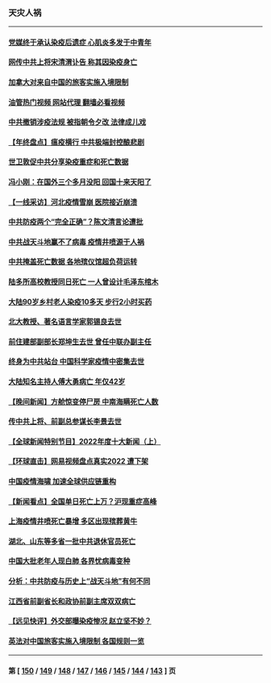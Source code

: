 ### 天灾人祸
---
#### [党媒终于承认染疫后遗症 心肌炎多发于中青年](../../pages/ncid280/n13896498.md?01011245) 
#### [网传中共上将宋清渭讣告 称其因染疫身亡](../../pages/ncid280/n13896676.md?01011245) 
#### [加拿大对来自中国的旅客实施入境限制](../../pages/ncid280/n13896654.md?01011245) 
#### [油管热门视频 网站代理 翻墙必看视频](http://138.2.39.72:81/youtube.html?epic-marker?01011245)
#### [中共撤销涉疫法规 被指朝令夕改 法律成儿戏](../../pages/ncid280/n13896578.md?01011245) 
#### [【年终盘点】瘟疫横行 中共极端封控酿悲剧](../../pages/ncid280/n13896504.md?01011245) 
#### [世卫敦促中共分享染疫重症和死亡数据](../../pages/ncid280/n13896494.md?01011245) 
#### [冯小刚：在国外三个多月没阳 回国十来天阳了](../../pages/ncid280/n13896554.md?01011245) 
#### [【一线采访】河北疫情雪崩 医院接近崩溃](../../pages/ncid280/n13896032.md?01011245) 
#### [中共防疫两个“完全正确”？陈文清言论遭批](../../pages/ncid280/n13896375.md?01011245) 
#### [中共战天斗地赢不了病毒 疫情井喷源于人祸](../../pages/ncid280/n13895825.md?01011245) 
#### [中共掩盖死亡数据 各地殡仪馆超负荷运转](../../pages/ncid280/n13896505.md?01011245) 
#### [陆多所高校教授同日死亡 一人曾设计毛泽东棺木](../../pages/ncid280/n13896311.md?01011245) 
#### [大陆90岁乡村老人染疫10多天 步行2小时买药](../../pages/ncid280/n13896313.md?01011245) 
#### [北大教授、著名语言学家郭锡良去世](../../pages/ncid280/n13896258.md?01011245) 
#### [前住建部副部长郑坤生去世 曾任中联办副主任](../../pages/ncid280/n13896314.md?01011245) 
#### [终身为中共站台 中国科学家疫情中密集去世](../../pages/ncid280/n13896298.md?01011245) 
#### [大陆知名主持人傅大勇病亡 年仅42岁](../../pages/ncid280/n13896257.md?01011245) 
#### [【晚间新闻】方舱惊变停尸房 中南海瞒死亡人数](../../pages/ncid280/n13896087.md?01011245) 
#### [传中共上将、前副总参谋长李景去世](../../pages/ncid280/n13896017.md?01011245) 
#### [【全球新闻特别节目】2022年度十大新闻（上）](../../pages/ncid280/n13896088.md?01011245) 
#### [【环球直击】网易视频盘点真实2022 遭下架](../../pages/ncid280/n13895678.md?01011245) 
#### [中国疫情海啸 加速全球供应链重构](../../pages/ncid280/n13896058.md?01011245) 
#### [【新闻看点】全国单日死亡上万？沪现重症高峰](../../pages/ncid280/n13895833.md?01011245) 
#### [上海疫情井喷死亡暴增 多区出现殡葬黄牛](../../pages/ncid280/n13896015.md?01011245) 
#### [湖北、山东等多省一批中共退休官员死亡](../../pages/ncid280/n13895862.md?01011245) 
#### [中国大批老年人现白肺 各界忧病毒变种](../../pages/ncid280/n13895907.md?01011245) 
#### [分析：中共防疫与历史上“战天斗地”有何不同](../../pages/ncid280/n13895470.md?01011245) 
#### [江西省前副省长和政协前副主席双双病亡](../../pages/ncid280/n13895855.md?01011245) 
#### [【远见快评】外交部曝染疫惨况 赵立坚不妙？](../../pages/ncid280/n13895840.md?01011245) 
#### [英法对中国旅客实施入境限制 各国规则一览](../../pages/ncid280/n13895639.md?01011245) 

---
#### 第 [ [150](./150.md?01011245) / [149](./149.md?01011245) / [148](./148.md?01011245) / [147](./147.md?01011245) / [146](./146.md?01011245) / [145](./145.md?01011245) / [144](./144.md?01011245) / [143](./143.md?01011245) ] 页
